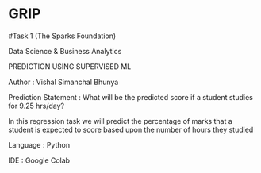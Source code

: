 # GRIP

#Task 1 (The Sparks Foundation)

Data Science & Business Analytics

PREDICTION USING SUPERVISED ML

Author : Vishal Simanchal Bhunya

Prediction Statement : What will be the predicted score if a student studies for 9.25 hrs/day?

In this regression task we will predict the percentage of marks that a student is expected to score based upon the number of hours they studied

Language : Python   

IDE : Google Colab

